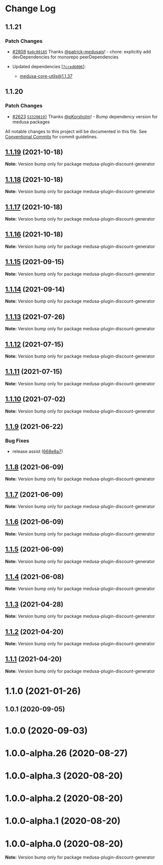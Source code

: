 # Change Log

## 1.1.21

### Patch Changes

- [#2808](https://github.com/medusajs/medusa/pull/2808) [`0a9c89185`](https://github.com/medusajs/medusa/commit/0a9c891853c4d16b553d38268a3408ca1daa71f0) Thanks [@patrick-medusajs](https://github.com/patrick-medusajs)! - chore: explicitly add devDependencies for monorepo peerDependencies

- Updated dependencies [[`7cced6006`](https://github.com/medusajs/medusa/commit/7cced6006a9a6f9108009e9f3e191e9f3ba1b168)]:
  - medusa-core-utils@1.1.37

## 1.1.20

### Patch Changes

- [#2623](https://github.com/medusajs/medusa/pull/2623) [`533208197`](https://github.com/medusajs/medusa/commit/5332081972cdd08b4d718799097d78043279057b) Thanks [@pKorsholm](https://github.com/pKorsholm)! - Bump dependency version for medusa packages

All notable changes to this project will be documented in this file.
See [Conventional Commits](https://conventionalcommits.org) for commit guidelines.

## [1.1.19](https://github.com/medusajs/medusa/compare/medusa-plugin-discount-generator@1.1.18...medusa-plugin-discount-generator@1.1.19) (2021-10-18)

**Note:** Version bump only for package medusa-plugin-discount-generator

## [1.1.18](https://github.com/medusajs/medusa/compare/medusa-plugin-discount-generator@1.1.17...medusa-plugin-discount-generator@1.1.18) (2021-10-18)

**Note:** Version bump only for package medusa-plugin-discount-generator

## [1.1.17](https://github.com/medusajs/medusa/compare/medusa-plugin-discount-generator@1.1.15...medusa-plugin-discount-generator@1.1.17) (2021-10-18)

**Note:** Version bump only for package medusa-plugin-discount-generator

## [1.1.16](https://github.com/medusajs/medusa/compare/medusa-plugin-discount-generator@1.1.15...medusa-plugin-discount-generator@1.1.16) (2021-10-18)

**Note:** Version bump only for package medusa-plugin-discount-generator

## [1.1.15](https://github.com/medusajs/medusa/compare/medusa-plugin-discount-generator@1.1.14...medusa-plugin-discount-generator@1.1.15) (2021-09-15)

**Note:** Version bump only for package medusa-plugin-discount-generator

## [1.1.14](https://github.com/medusajs/medusa/compare/medusa-plugin-discount-generator@1.1.13...medusa-plugin-discount-generator@1.1.14) (2021-09-14)

**Note:** Version bump only for package medusa-plugin-discount-generator

## [1.1.13](https://github.com/medusajs/medusa/compare/medusa-plugin-discount-generator@1.1.12...medusa-plugin-discount-generator@1.1.13) (2021-07-26)

**Note:** Version bump only for package medusa-plugin-discount-generator

## [1.1.12](https://github.com/medusajs/medusa/compare/medusa-plugin-discount-generator@1.1.10...medusa-plugin-discount-generator@1.1.12) (2021-07-15)

**Note:** Version bump only for package medusa-plugin-discount-generator

## [1.1.11](https://github.com/medusajs/medusa/compare/medusa-plugin-discount-generator@1.1.10...medusa-plugin-discount-generator@1.1.11) (2021-07-15)

**Note:** Version bump only for package medusa-plugin-discount-generator

## [1.1.10](https://github.com/medusajs/medusa/compare/medusa-plugin-discount-generator@1.1.9...medusa-plugin-discount-generator@1.1.10) (2021-07-02)

**Note:** Version bump only for package medusa-plugin-discount-generator

## [1.1.9](https://github.com/medusajs/medusa/compare/medusa-plugin-discount-generator@1.1.8...medusa-plugin-discount-generator@1.1.9) (2021-06-22)

### Bug Fixes

- release assist ([668e8a7](https://github.com/medusajs/medusa/commit/668e8a740200847fc2a41c91d2979097f1392532))

## [1.1.8](https://github.com/medusajs/medusa/compare/medusa-plugin-discount-generator@1.1.7...medusa-plugin-discount-generator@1.1.8) (2021-06-09)

**Note:** Version bump only for package medusa-plugin-discount-generator

## [1.1.7](https://github.com/medusajs/medusa/compare/medusa-plugin-discount-generator@1.1.6...medusa-plugin-discount-generator@1.1.7) (2021-06-09)

**Note:** Version bump only for package medusa-plugin-discount-generator

## [1.1.6](https://github.com/medusajs/medusa/compare/medusa-plugin-discount-generator@1.1.5...medusa-plugin-discount-generator@1.1.6) (2021-06-09)

**Note:** Version bump only for package medusa-plugin-discount-generator

## [1.1.5](https://github.com/medusajs/medusa/compare/medusa-plugin-discount-generator@1.1.4...medusa-plugin-discount-generator@1.1.5) (2021-06-09)

**Note:** Version bump only for package medusa-plugin-discount-generator

## [1.1.4](https://github.com/medusajs/medusa/compare/medusa-plugin-discount-generator@1.1.3...medusa-plugin-discount-generator@1.1.4) (2021-06-08)

**Note:** Version bump only for package medusa-plugin-discount-generator

## [1.1.3](https://github.com/medusajs/medusa/compare/medusa-plugin-discount-generator@1.1.0...medusa-plugin-discount-generator@1.1.3) (2021-04-28)

**Note:** Version bump only for package medusa-plugin-discount-generator

## [1.1.2](https://github.com/medusajs/medusa/compare/medusa-plugin-discount-generator@1.1.1...medusa-plugin-discount-generator@1.1.2) (2021-04-20)

**Note:** Version bump only for package medusa-plugin-discount-generator

## [1.1.1](https://github.com/medusajs/medusa/compare/medusa-plugin-discount-generator@1.1.0...medusa-plugin-discount-generator@1.1.1) (2021-04-20)

**Note:** Version bump only for package medusa-plugin-discount-generator

# 1.1.0 (2021-01-26)

## 1.0.1 (2020-09-05)

# 1.0.0 (2020-09-03)

# 1.0.0-alpha.26 (2020-08-27)

# 1.0.0-alpha.3 (2020-08-20)

# 1.0.0-alpha.2 (2020-08-20)

# 1.0.0-alpha.1 (2020-08-20)

# 1.0.0-alpha.0 (2020-08-20)

**Note:** Version bump only for package medusa-plugin-discount-generator
